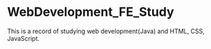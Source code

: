 # WebDevelopment_FE_Study
This is a record of studying web development(Java) and HTML, CSS, JavaScript.
